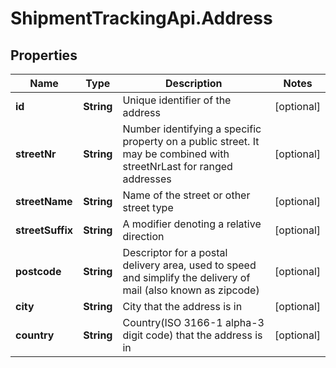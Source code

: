 # ShipmentTrackingApi.Address

## Properties

Name | Type | Description | Notes
------------ | ------------- | ------------- | -------------
**id** | **String** | Unique identifier of the address | [optional] 
**streetNr** | **String** | Number identifying a specific property on a public street. It may be combined with streetNrLast for ranged addresses | [optional] 
**streetName** | **String** | Name of the street or other street type | [optional] 
**streetSuffix** | **String** | A modifier denoting a relative direction | [optional] 
**postcode** | **String** | Descriptor for a postal delivery area, used to speed and simplify the delivery of mail (also known as zipcode) | [optional] 
**city** | **String** | City that the address is in | [optional] 
**country** | **String** | Country(ISO 3166-1 alpha-3 digit code) that the address is in | [optional] 


